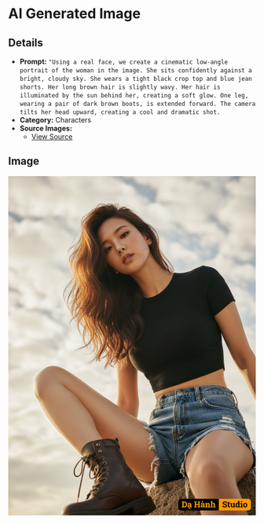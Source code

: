 # AI Generated Image

## Details
- **Prompt:** `"Using a real face, we create a cinematic low-angle portrait of the woman in the image. She sits confidently against a bright, cloudy sky. She wears a tight black crop top and blue jean shorts. Her long brown hair is slightly wavy.
Her hair is illuminated by the sun behind her, creating a soft glow. One leg, wearing a pair of dark brown boots, is extended forward. The camera tilts her head upward, creating a cool and dramatic shot.`
- **Category:** Characters
- **Source Images:**
  - [View Source](https://raw.githubusercontent.com/lenzcomvth/Somethings/main/Models/Female/Female3.jpg)

## Image
![AI Generated Image](./image-2025-10-18T16-27-28-265Z-mfcb8.png)